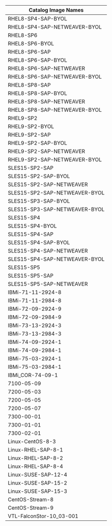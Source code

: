 | Catalog Image Names        |
|----------------------------|
| RHEL8-SP4-SAP-BYOL |
| RHEL8-SP4-SAP-NETWEAVER-BYOL |
| RHEL8-SP6 |
| RHEL8-SP6-BYOL |
| RHEL8-SP6-SAP |
| RHEL8-SP6-SAP-BYOL |
| RHEL8-SP6-SAP-NETWEAVER |
| RHEL8-SP6-SAP-NETWEAVER-BYOL |
| RHEL8-SP8-SAP |
| RHEL8-SP8-SAP-BYOL |
| RHEL8-SP8-SAP-NETWEAVER |
| RHEL8-SP8-SAP-NETWEAVER-BYOL |
| RHEL9-SP2 |
| RHEL9-SP2-BYOL |
| RHEL9-SP2-SAP |
| RHEL9-SP2-SAP-BYOL |
| RHEL9-SP2-SAP-NETWEAVER |
| RHEL9-SP2-SAP-NETWEAVER-BYOL |
| SLES15-SP2-SAP |
| SLES15-SP2-SAP-BYOL |
| SLES15-SP2-SAP-NETWEAVER |
| SLES15-SP2-SAP-NETWEAVER-BYOL |
| SLES15-SP3-SAP-BYOL |
| SLES15-SP3-SAP-NETWEAVER-BYOL |
| SLES15-SP4 |
| SLES15-SP4-BYOL |
| SLES15-SP4-SAP |
| SLES15-SP4-SAP-BYOL |
| SLES15-SP4-SAP-NETWEAVER |
| SLES15-SP4-SAP-NETWEAVER-BYOL |
| SLES15-SP5 |
| SLES15-SP5-SAP |
| SLES15-SP5-SAP-NETWEAVER |
| IBMi-71-11-2924-8 |
| IBMi-71-11-2984-8 |
| IBMi-72-09-2924-9 |
| IBMi-72-09-2984-9 |
| IBMi-73-13-2924-3 |
| IBMi-73-13-2984-3 |
| IBMi-74-09-2924-1 |
| IBMi-74-09-2984-1 |
| IBMi-75-03-2924-1 |
| IBMi-75-03-2984-1 |
| IBMi_COR-74-09-1 |
| 7100-05-09 |
| 7200-05-03 |
| 7200-05-05 |
| 7200-05-07 |
| 7300-00-01 |
| 7300-01-01 |
| 7300-02-01 |
| Linux-CentOS-8-3 |
| Linux-RHEL-SAP-8-1 |
| Linux-RHEL-SAP-8-2 |
| Linux-RHEL-SAP-8-4 |
| Linux-SUSE-SAP-12-4 |
| Linux-SUSE-SAP-15-2 |
| Linux-SUSE-SAP-15-3 |
| CentOS-Stream-8 |
| CentOS-Stream-9 |
| VTL-FalconStor-10_03-001 |